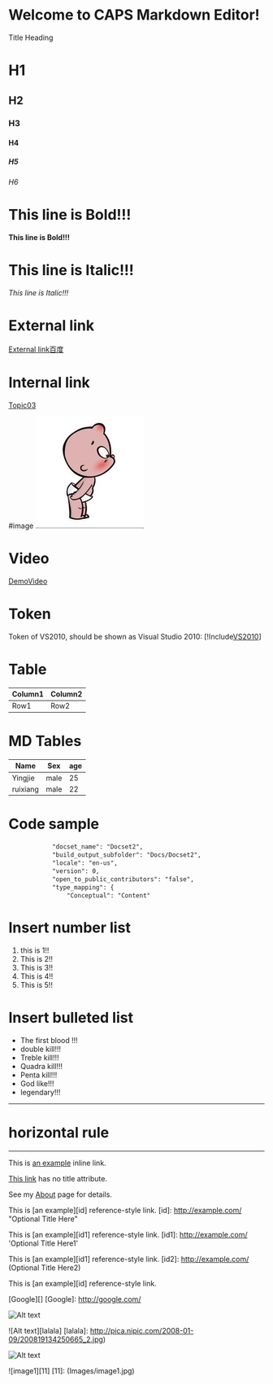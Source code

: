 
Welcome to CAPS Markdown Editor!
====

Title Heading

#     H1
##     H2
###     H3
####     H4
#####     H5
######     H6

# This line is Bold!!!
**This line is Bold!!!**

# This line is Italic!!!
*This line is Italic!!!*

# External link
[External link百度](http://www.baidu.com)

# Internal link
[Topic03](Topic03.md)

#image
![image1](Images/image1.jpg)

# Video
[DemoVideo](https://sec.ch9.ms/ch9/4ce4/817a99cc-24da-4689-83a8-bd5aa1c54ce4/VSToolboxContainers_high.mp4)

# Token
Token of VS2010, should be shown as Visual Studio 2010: [!Include[VS2010](Tokens\VS2010.md)]

# Table
Column1  |Column2  
---------|---------
Row1     |Row2   

# MD Tables 
  Name   |   Sex   | age 
  -------|---------|------ 
  Yingjie| male    | 25 
  ruixiang| male   | 22
  
# Code sample

```
            "docset_name": "Docset2",
            "build_output_subfolder": "Docs/Docset2",
            "locale": "en-us",
            "version": 0,
            "open_to_public_contributors": "false",
            "type_mapping": {
                "Conceptual": "Content"
```


# Insert number list
1. this is 1!!
2. This is 2!!
3. This is 3!!
4. This is 4!!
5. This is 5!!

# Insert bulleted list
* The first blood !!!
* double kill!!!
* Treble kill!!!
* Quadra kill!!!
* Penta kill!!!
* God like!!!
* legendary!!!
--------------------------------------------------
# horizontal rule
--------------------------------------------------

This is [an example](http://example.com/ "Title") inline link.

[This link](http://example.net/) has no title attribute.

See my [About](/about/) page for details.

This is [an example][id] reference-style link.
[id]: http://example.com/  "Optional Title Here"

This is [an example][id1] reference-style link.
[id1]: http://example.com/  'Optional Title Here1'

This is [an example][id1] reference-style link.
[id2]: http://example.com/  (Optional Title Here2)

This is [an example][id] reference-style link.

[Google][]
[Google]: http://google.com/

![Alt text](http://pica.nipic.com/2008-01-09/200819134250665_2.jpg)

![Alt text][lalala]
[lalala]: http://pica.nipic.com/2008-01-09/200819134250665_2.jpg)

![Alt text](http://pica.nipic.com/2008-01-09/200819134250665_2.jpg "Optional title")
 

 ![image1][11]
 [11]: (Images/image1.jpg)
 